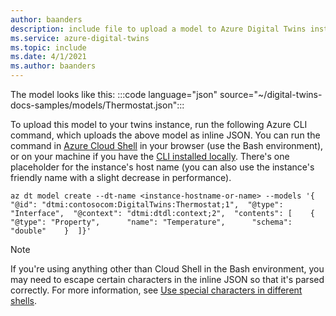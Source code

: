 ```yaml
---
author: baanders
description: include file to upload a model to Azure Digital Twins instance
ms.service: azure-digital-twins
ms.topic: include
ms.date: 4/1/2021
ms.author: baanders
---
```


The model looks like this:
:::code language="json" source="~/digital-twins-docs-samples/models/Thermostat.json":::

To upload this model to your twins instance, run the following Azure CLI command, which uploads the above model as inline JSON. You can run the command in [Azure Cloud Shell](../articles/cloud-shell/overview.md) in your browser (use the Bash environment), or on your machine if you have the [CLI installed locally](/cli/azure/install-azure-cli). There's one placeholder for the instance's host name (you can also use the instance's friendly name with a slight decrease in performance).

```azurecli-interactive
az dt model create --dt-name <instance-hostname-or-name> --models '{  "@id": "dtmi:contosocom:DigitalTwins:Thermostat;1",  "@type": "Interface",  "@context": "dtmi:dtdl:context;2",  "contents": [    {      "@type": "Property",      "name": "Temperature",      "schema": "double"    }  ]}' 
```

>[!NOTE]
>If you're using anything other than Cloud Shell in the Bash environment, you may need to escape certain characters in the inline JSON so that it's parsed correctly. For more information, see [Use special characters in different shells](../articles/digital-twins/concepts-cli.md#use-special-characters-in-different-shells).